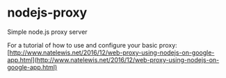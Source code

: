 # nodejs-proxy
Simple node.js proxy server

For a tutorial of how to use and configure your basic proxy: [http://www.natelewis.net/2016/12/web-proxy-using-nodejs-on-google-app.html](http://www.natelewis.net/2016/12/web-proxy-using-nodejs-on-google-app.html)
